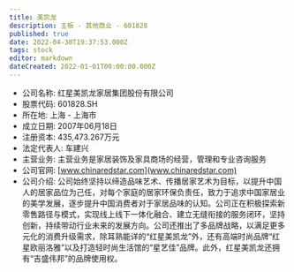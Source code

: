 ```yaml
---
title: 美凯龙
description: 主板 - 其他商业 - 601828
published: true
date: 2022-04-30T19:37:53.000Z
tags: stock
editor: markdown
dateCreated: 2022-01-01T00:00:00.000Z
---
```


- 公司名称: 红星美凯龙家居集团股份有限公司
- 股票代码: 601828.SH
- 所在地: 上海 - 上海市
- 成立日期: 2007年06月18日
- 注册资本: 435,473.267万元
- 法定代表人: 车建兴
- 主营业务: 主营业务是家居装饰及家具商场的经营，管理和专业咨询服务
- 公司官网: [www.chinaredstar.com](www.chinaredstar.com)
- 公司介绍: 公司始终坚持以缔造品味艺术、传播居家艺术为目标，以提升中国人的居家品位为己任，对每个家庭的居家环保负责任，致力于追求中国家居业的美学发展，逐步提升中国消费者对于家居品味的认知。公司正在积极探索新零售路径与模式，实现线上线下一体化融合、建立无缝衔接的服务闭环，坚持创新，持续带动行业未来的发展方向。公司还推出了多品牌战略，以满足更多元化的消费升级需求，除耳熟能详的“红星美凯龙”外，还有高端时尚品牌“红星欧丽洛雅”以及打造轻时尚生活馆的“星艺佳”品牌。此外，红星美凯龙还拥有“吉盛伟邦”的品牌使用权。


